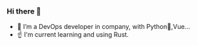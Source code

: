 ### Hi there 👋

- 👋 I’m a DevOps developer in company, with Python🐍,Vue... 
- ☝ I'm current learning and using Rust.
